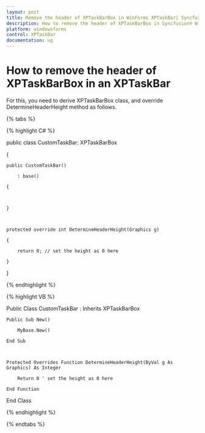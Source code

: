 ```yaml
---
layout: post
title: Remove the header of XPTaskBarBox in WinForms XPTaskBar| Syncfusion®
description: How to remove the header of XPTaskBarBox in Syncfusion® WindowsForms XPTaskBar control, its elements, and more.
platform: windowsforms
control: XPTaskBar
documentation: ug
---
```

# How to remove the header of XPTaskBarBox in an XPTaskBar

For this, you need to derive XPTaskBarBox class, and override DetermineHeaderHeight method as follows.

{% tabs %}

{% highlight C# %} 

public class CustomTaskBar: XPTaskBarBox

{

    public CustomTaskBar()

        : base()

    {

 

    }

 

    protected override int DetermineHeaderHeight(Graphics g)

    {

        return 0; // set the height as 0 here

    }

 

}

{% endhighlight %}



{% highlight VB %}

Public Class CustomTaskBar : Inherits XPTaskBarBox

    Public Sub New()

        MyBase.New()

    End Sub

 

    Protected Overrides Function DetermineHeaderHeight(ByVal g As Graphics) As Integer

        Return 0 ' set the height as 0 here

    End Function

End Class

{% endhighlight %}

{% endtabs %}